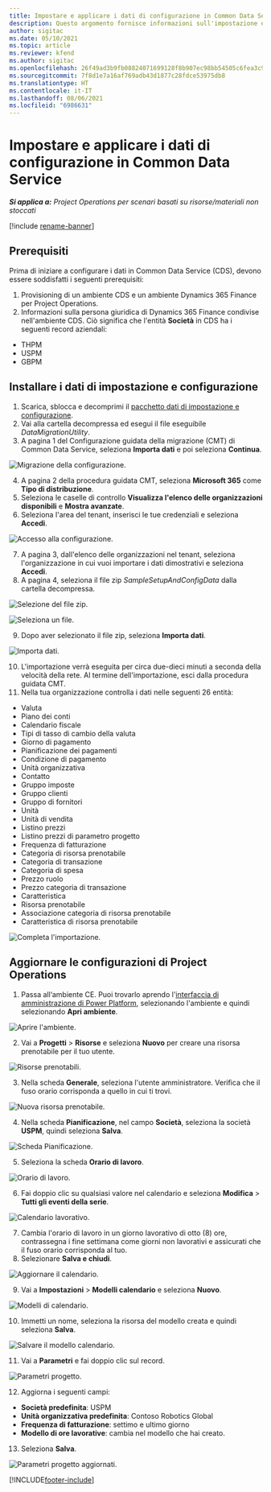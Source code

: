 ```yaml
---
title: Impostare e applicare i dati di configurazione in Common Data Service
description: Questo argomento fornisce informazioni sull'impostazione e l'applicazione dei dati di configurazione in Project Operations.
author: sigitac
ms.date: 05/10/2021
ms.topic: article
ms.reviewer: kfend
ms.author: sigitac
ms.openlocfilehash: 26f49ad3b9fb08824071699128f8b907ec98bb54505c6fea3c97288cbaf31633
ms.sourcegitcommit: 7f8d1e7a16af769adb43d1877c28fdce53975db8
ms.translationtype: HT
ms.contentlocale: it-IT
ms.lasthandoff: 08/06/2021
ms.locfileid: "6986631"
---
```

# <a name="set-up-and-apply-configuration-data-in-the-common-data-service"></a>Impostare e applicare i dati di configurazione in Common Data Service 

_**Si applica a:** Project Operations per scenari basati su risorse/materiali non stoccati_

[!include [rename-banner](~/includes/cc-data-platform-banner.md)]

## <a name="prerequisites"></a>Prerequisiti

Prima di iniziare a configurare i dati in Common Data Service (CDS), devono essere soddisfatti i seguenti prerequisiti:

1.  Provisioning di un ambiente CDS e un ambiente Dynamics 365 Finance per Project Operations.
2.  Informazioni sulla persona giuridica di Dynamics 365 Finance condivise nell'ambiente CDS. Ciò significa che l'entità **Società** in CDS ha i seguenti record aziendali:
  - THPM
  - USPM
  - GBPM

## <a name="install-setup-and-configuration-data"></a>Installare i dati di impostazione e configurazione

1. Scarica, sblocca e decomprimi il [pacchetto dati di impostazione e configurazione](https://download.microsoft.com/download/e/2/d/e2da6c98-d5dd-450c-aabe-fd6bf2ba374b/ProjOpsSampleSetupData-%20Integrated%20Latest.zip).
2. Vai alla cartella decompressa ed esegui il file eseguibile *DataMigrationUtility*.
3. A pagina 1 del Configurazione guidata della migrazione (CMT) di Common Data Service, seleziona **Importa dati** e poi seleziona **Continua**.

![Migrazione della configurazione.](./media/1ConfigurationMigration.png)

4. A pagina 2 della procedura guidata CMT, seleziona **Microsoft 365** come **Tipo di distribuzione**.
5. Seleziona le caselle di controllo **Visualizza l'elenco delle organizzazioni disponibili** e **Mostra avanzate**.
6. Seleziona l'area del tenant, inserisci le tue credenziali e seleziona **Accedi**.

![Accesso alla configurazione.](./media/2ConfigurationSignin.png)

7. A pagina 3, dall'elenco delle organizzazioni nel tenant, seleziona l'organizzazione in cui vuoi importare i dati dimostrativi e seleziona **Accedi**.
8. A pagina 4, seleziona il file zip *SampleSetupAndConfigData* dalla cartella decompressa.

![Selezione del file zip.](./media/3ZipFile.png)

![Seleziona un file.](./media/4SelectAFile.png)

9. Dopo aver selezionato il file zip, seleziona **Importa dati**.

![Importa dati.](./media/5ImportData.png)

10. L'importazione verrà eseguita per circa due-dieci minuti a seconda della velocità della rete. Al termine dell'importazione, esci dalla procedura guidata CMT. 
11. Nella tua organizzazione controlla i dati nelle seguenti 26 entità:

  - Valuta
  - Piano dei conti
  - Calendario fiscale
  - Tipi di tasso di cambio della valuta
  - Giorno di pagamento
  - Pianificazione dei pagamenti
  - Condizione di pagamento
  - Unità organizzativa
  - Contatto
  - Gruppo imposte
  - Gruppo clienti
  - Gruppo di fornitori
  - Unità
  - Unità di vendita
  - Listino prezzi
  - Listino prezzi di parametro progetto
  - Frequenza di fatturazione
  - Categoria di risorsa prenotabile
  - Categoria di transazione
  - Categoria di spesa
  - Prezzo ruolo
  - Prezzo categoria di transazione
  - Caratteristica
  - Risorsa prenotabile
  - Associazione categoria di risorsa prenotabile
  - Caratteristica di risorsa prenotabile

![Completa l'importazione.](./media/6CompleteImport.png)

## <a name="update-project-operations-configurations"></a>Aggiornare le configurazioni di Project Operations

1. Passa all‘ambiente CE. Puoi trovarlo aprendo l'[interfaccia di amministrazione di Power Platform](https://admin.powerplatform.microsoft.com/environments), selezionando l'ambiente e quindi selezionando **Apri ambiente**. 

![Aprire l'ambiente.](./media/7OpenEnvironment.png)

2. Vai a **Progetti** > **Risorse** e seleziona **Nuovo** per creare una risorsa prenotabile per il tuo utente.

![Risorse prenotabili.](./media/8BookableResources.png)

3. Nella scheda **Generale**, seleziona l'utente amministratore. Verifica che il fuso orario corrisponda a quello in cui ti trovi. 

![Nuova risorsa prenotabile.](./media/9NewBookableResource.png)

4. Nella scheda **Pianificazione**, nel campo **Società**, seleziona la società **USPM**, quindi seleziona **Salva**. 

![Scheda Pianificazione.](./media/10SchedulingTab.png)

5. Seleziona la scheda **Orario di lavoro**.  

![Orario di lavoro.](./media/11WorkHours.png)

6. Fai doppio clic su qualsiasi valore nel calendario e seleziona **Modifica** > **Tutti gli eventi della serie**. 

![Calendario lavorativo.](./media/12WorkCalendar.png)

7. Cambia l'orario di lavoro in un giorno lavorativo di otto (8) ore, contrassegna i fine settimana come giorni non lavorativi e assicurati che il fuso orario corrisponda al tuo. 
8. Selezionare **Salva e chiudi**.

![Aggiornare il calendario.](./media/13UpdateCalendar.png)

9. Vai a **Impostazioni** > **Modelli calendario** e seleziona **Nuovo**.
 
 ![Modelli di calendario.](./media/14CalendarTemplates.png)
 
 10. Immetti un nome, seleziona la risorsa del modello creata e quindi seleziona **Salva**. 
 
 ![Salvare il modello calendario.](./media/15SaveCalendarTemplate.png)
 
 11. Vai a **Parametri** e fai doppio clic sul record. 
 
 ![Parametri progetto.](./media/16ProjectParameters.png)
 
12. Aggiorna i seguenti campi:

 - **Società predefinita**: USPM
 - **Unità organizzativa predefinita**: Contoso Robotics Global
 - **Frequenza di fatturazione**: settimo e ultimo giorno
 - **Modello di ore lavorative**: cambia nel modello che hai creato.

13. Seleziona **Salva**. 

![Parametri progetto aggiornati.](./media/17UpdatedProjectParameters.png)


[!INCLUDE[footer-include](../includes/footer-banner.md)]
